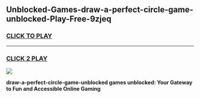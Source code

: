 
## Unblocked-Games-draw-a-perfect-circle-game-unblocked-Play-Free-9zjeq
<h3>
<a href="https://premium76.site?title=draw-a-perfect-circle-game-unblocked&ref=18A1">CLICK TO PLAY</a></h3>
<hr>

<h3>
<a href="https://premium76.site?title=draw-a-perfect-circle-game-unblocked&ref=18A1">CLICK 2 PLAY</a>
  
</h3>

<a href="https://premium76.site?title=draw-a-perfect-circle-game-unblocked&ref=18A1"><img src="https://clearcache.store/games.png"></a>


**draw-a-perfect-circle-game-unblocked games unblocked: Your Gateway to Fun and Accessible Online Gaming**

